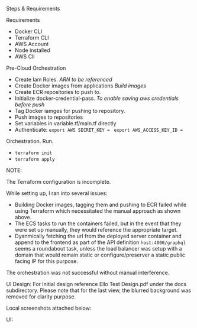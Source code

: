 Steps & Requirements

Requirements
- Docker CLI
- Terraform CLI
- AWS Account
- Node installed
- AWS ClI

Pre-Cloud Orchestration
- Create Iam Roles. _ARN to be referenced_
- Create Docker images from applications _Build images_ 
- Create ECR repositories to push to. 
- Initialize docker-credential-pass. _To enable saving aws credentials before push_
- Tag Docker iamges for pushing to repository. 
- Push images to repositories
- Set variables in variable.tf/main.tf directly
- Authenticate: 
    `export AWS SECRET_KEY = `
    `export AWS_ACCESS_KEY_ID = ` 

Orchestration.
Run.
- `terraform init`
- `terraform apply`


NOTE:

The Terraform configuration is incomplete.

While setting up, I ran into several issues:
 - Building Docker images, tagging them and pushing to ECR failed while using Terraform which necessitated the manual approach as shown above.
 - The ECS tasks to run the containers failed, but in the event that they were set up manually, they would reference the appropriate target.
 - Dyanmically fetching the url from the deployed server container and append to the frontend as part of the API definition `host:4000/graphql` seems a roundabout task, unless the load balancer was setup with a domain that would remain static or configure/preserver a static public facing IP for this purpose.

 The orchestration was not successful without manual interference.
 


UI Design:
For Initial design reference Ello Test Design.pdf under the docs subdirectory.
Please note that for the last view, the blurred background was removed for clarity purpose.

Local screenshots attached below:

UI:


